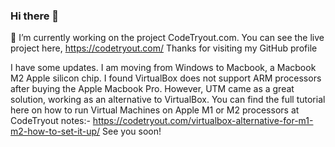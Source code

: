 ### Hi there 👋
🔭 I’m currently working on the project CodeTryout.com. You can see the live project here, https://codetryout.com/ 
Thanks for visiting my GitHub profile


I have some updates. I am moving from Windows to Macbook, a Macbook M2 Apple silicon chip. I found VirtualBox does not support ARM processors after buying the Apple Macbook Pro. However, UTM came as a great solution, working as an alternative to VirtualBox. You can find the full tutorial here on how to run Virtual Machines on Apple M1 or M2 processors at CodeTryout notes:- https://codetryout.com/virtualbox-alternative-for-m1-m2-how-to-set-it-up/
See you soon!
<!--
**codetryout/codetryout** is a ✨ _special_ ✨ repository because its `README.md` (this file) appears on your GitHub profile.

Here are some ideas to get you started:

- 🔭 I’m currently working on ...
- 🌱 I’m currently learning ...
- 👯 I’m looking to collaborate on ...
- 🤔 I’m looking for help with ...
- 💬 Ask me about ...
- 📫 How to reach me: ...
- 😄 Pronouns: ...
- ⚡ Fun fact: ...
-->
